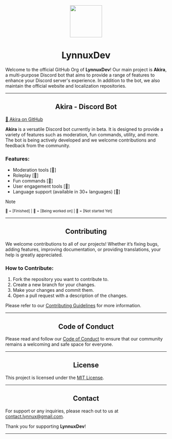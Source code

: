 <div align="center">
<img src="https://avatars.githubusercontent.com/u/151574933?s=200&v=4" width=100px">
<h1>LynnuxDev</h1>
</div>
</div>

Welcome to the official GitHub Org of **LynnuxDev**! Our main project is **Akira**, a multi-purpose Discord bot that aims to provide a range of features to enhance your Discord server's experience. In addition to the bot, we also maintain the official website and localization repositories.

---

## <div align="center">Akira - Discord Bot</div>
[🔗 Akira on GitHub](https://github.com/LynnuxDev/Akira)

**Akira** is a versatile Discord bot currently in beta. It is designed to provide a variety of features such as moderation, fun commands, utility, and more. The bot is being actively developed and we welcome contributions and feedback from the community.

### Features:
- Moderation tools [🔻]
- Roleplay [🔸]
- Fun commands [🔻]
- User engagement tools [🔻]
- Language support (available in 30+ languages) [🔸]

> [!NOTE]
> <small>🔹 = [Finished] | 🔸 = [Being worked on] | 🔻 = [Not started Yet]</small>

---

## <div align="center">Contributing</div>
We welcome contributions to all of our projects! Whether it’s fixing bugs, adding features, improving documentation, or providing translations, your help is greatly appreciated.

### How to Contribute:
1. Fork the repository you want to contribute to.
2. Create a new branch for your changes.
3. Make your changes and commit them.
4. Open a pull request with a description of the changes.

Please refer to our [Contributing Guidelines](https://github.com/LynnuxDev/Akira/blob/Beta/.github/CONTRIBUTING.md) for more information.

---

## <div align="center">Code of Conduct</div>
Please read and follow our [Code of Conduct](https://github.com/LynnuxDev/Akira/blob/Beta/.github/CODE_OF_CONDUCT.md) to ensure that our community remains a welcoming and safe space for everyone.

---

## <div align="center">License</div>
This project is licensed under the [MIT License](https://github.com/LynnuxDev/Akira/blob/Beta/LICENSE).

---

## <div align="center">Contact</div>
For support or any inquiries, please reach out to us at [contact.lynnux@gmail.com](mailto:contact.lynnux@gmail.com).

Thank you for supporting **LynnuxDev**!

---
